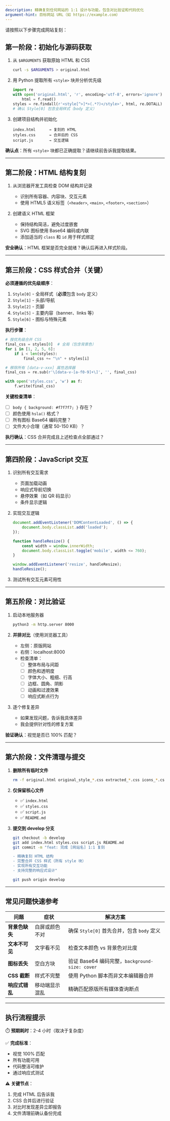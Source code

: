 ```yaml
---
description: 精确复刻任何网站的 1:1 设计与功能，包含对比验证和代码优化
argument-hint: 目标网站 URL（如 https://example.com）
---
```


请按照以下步骤完成网站复刻：

## 第一阶段：初始化与源码获取

1. 从 `$ARGUMENTS` 获取原始 HTML 和 CSS
   ```bash
   curl -s $ARGUMENTS > original.html
   ```

2. 用 Python 提取所有 `<style>` 块并分析优先级
   ```python
   import re
   with open('original.html', 'r', encoding='utf-8', errors='ignore') as f:
       html = f.read()
   styles = re.findall(r'<style[^>]*>(.*?)</style>', html, re.DOTALL)
   # 确认 Style[0] 包含全局样式（body 定义）
   ```

3. 创建项目结构并初始化
   ```
   index.html      → 复刻的 HTML
   styles.css      → 合并后的 CSS
   script.js       → 交互逻辑
   ```

**确认点**：所有 `<style>` 块都已正确提取？请继续前告诉我提取结果。

---

## 第二阶段：HTML 结构复刻

1. 从浏览器开发工具检查 DOM 结构并记录
   - 识别所有容器、内容块、交互元素
   - 使用 HTML5 语义标签（`<header>`, `<main>`, `<footer>`, `<section>`）

2. 创建语义 HTML 框架
   - 保持结构简洁，避免过度嵌套
   - SVG 图标使用 Base64 编码或内联
   - 添加适当的 `class` 和 `id` 用于样式绑定

**安全确认**：HTML 框架是否完全就绪？确认后再进入样式阶段。

---

## 第三阶段：CSS 样式合并（关键）

**必须遵循的优先级顺序**：
1. `Style[0]` - 全局样式（**必须**包含 `body` 定义）
2. `Style[1]` - 头部/导航
3. `Style[2]` - 页脚
4. `Style[5]` - 主要内容（banner、links 等）
5. `Style[6]` - 图标与特殊元素

**执行步骤**：

```python
# 按优先级合并 CSS
final_css = styles[0]  # 全局（包含背景色）
for i in [1, 2, 5, 6]:
    if i < len(styles):
        final_css += "\n" + styles[i]

# 移除所有 [data-v-xxx] 属性选择器
final_css = re.sub(r'\[data-v-[a-f0-9]+\]', '', final_css)

with open('styles.css', 'w') as f:
    f.write(final_css)
```

**关键检查清单**：
- [ ] `body { background: #f7f7f7; }` 存在？
- [ ] 颜色使用 `hsla()` 格式？
- [ ] 所有图标 Base64 编码完整？
- [ ] 文件大小合理（通常 50-150 KB）？

**执行确认**：CSS 合并完成且上述检查点全部通过？

---

## 第四阶段：JavaScript 交互

1. 识别所有交互需求
   - 页面加载动画
   - 响应式导航切换
   - 悬停效果（如 QR 码显示）
   - 条件显示逻辑

2. 实现交互逻辑
   ```javascript
   document.addEventListener('DOMContentLoaded', () => {
       document.body.classList.add('loaded');
   });
   
   function handleResize() {
       const width = window.innerWidth;
       document.body.classList.toggle('mobile', width <= 760);
   }
   
   window.addEventListener('resize', handleResize);
   handleResize();
   ```

3. 测试所有交互元素可用性

---

## 第五阶段：对比验证

1. 启动本地服务器
   ```bash
   python3 -m http.server 8000
   ```

2. **并排对比**（使用浏览器工具）
   - 左侧：原版网站
   - 右侧：localhost:8000
   - 检查清单：
     - [ ] 整体布局与间距
     - [ ] 颜色和透明度
     - [ ] 字体大小、粗细、行高
     - [ ] 边框、圆角、阴影
     - [ ] 动画和过渡效果
     - [ ] 响应式断点行为

3. 逐个修复差异
   - 如果发现问题，告诉我具体差异
   - 我会提供针对性的修复方案

**验证确认**：视觉是否已 100% 匹配？

---

## 第六阶段：文件清理与提交

1. **删除所有临时文件**
   ```bash
   rm -f original.html original_style_*.css extracted_*.css icons_*.css test.html
   ```

2. **仅保留核心文件**
   - ✅ `index.html`
   - ✅ `styles.css`
   - ✅ `script.js`
   - ✅ `README.md`

3. **提交到 develop 分支**
   ```bash
   git checkout -b develop
   git add index.html styles.css script.js README.md
   git commit -m "feat: 完成 [网站名] 1:1 复刻

   - 精确复刻 HTML 结构
   - 完整合并 CSS 样式（所有 style 块）
   - 实现所有交互功能
   - 支持完整的响应式设计"
   
   git push origin develop
   ```

---

## 常见问题快速参考

| 问题 | 症状 | 解决方案 |
|------|------|--------|
| **背景色缺失** | 白屏或颜色不对 | 确保 `Style[0]` 首先合并，包含 `body` 定义 |
| **文本不可见** | 文字看不见 | 检查文本颜色 vs 背景色对比度 |
| **图标丢失** | 空白方块 | 验证 Base64 编码完整，`background-size: cover` |
| **CSS 截断** | 样式不完整 | 使用 Python 脚本而非文本编辑器合并 |
| **响应式错乱** | 移动端显示混乱 | 精确匹配原版所有媒体查询断点 |

---

## 执行流程提示

⏱️ **预期耗时**：2-4 小时（取决于复杂度）

✅ **完成标准**：
- 视觉 100% 匹配
- 所有功能可用
- 代码整洁可维护
- 通过响应式测试

⚠️ **关键节点**：
1. 完成 HTML 后告诉我
2. CSS 合并后进行验证
3. 对比时发现差异立即报告
4. 文件清理前确认备份完成
